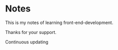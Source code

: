 # Notes
This is my notes of learning front-end-development.

Thanks for your support.

Continuous updating
